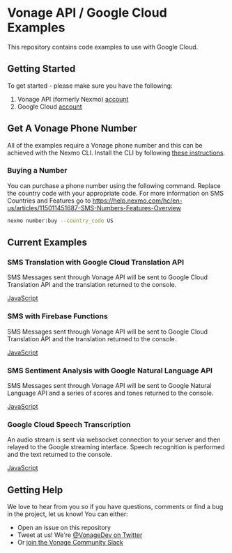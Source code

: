 Vonage API / Google Cloud Examples
===

This repository contains code examples to use with Google Cloud.

## Getting Started

To get started - please make sure you have the following:

1. Vonage API (formerly Nexmo) [account](https://dashboard.nexmo.com/sign-in)
2. Google Cloud [account](https://console.cloud.google.com/)

## Get A Vonage Phone Number

All of the examples require a Vonage phone number and this can be achieved with the Nexmo CLI. Install the CLI by following [these instructions](https://github.com/Nexmo/nexmo-cli#installation).

### Buying a Number

You can purchase a phone number using the following command.  Replace the country code with your appropriate code. For more information on SMS Countries and Features go to <https://help.nexmo.com/hc/en-us/articles/115011451687-SMS-Numbers-Features-Overview>

```bash
nexmo number:buy --country_code US
```

## Current Examples

### SMS Translation with Google Cloud Translation API
SMS Messages sent through Vonage API will be sent to Google Cloud Translation API and the translation returned to the console.

[JavaScript](cloud-translation/JavaScript/sms-translation)

### SMS with Firebase Functions
SMS Messages sent through Vonage API will be sent to Google Cloud Translation API and the translation returned to the console.

[JavaScript](firebase/JavaScript/send-recieve-sms)

### SMS Sentiment Analysis with Google Natural Language API
SMS Messages sent through Vonage API will be sent to Google Natural Language API and a series of scores and tones returned to the console.

[JavaScript](natural-language/JavaScript/sms-sentiment)

### Google Cloud Speech Transcription
An audio stream is sent via websocket connection to your server and then relayed to the Google streaming interface. Speech recognition is performed and the text returned to the console.

[JavaScript](speech-to-text/JavaScript/voice-transcription)

## Getting Help

We love to hear from you so if you have questions, comments or find a bug in the project, let us know! You can either:

* Open an issue on this repository
* Tweet at us! We're [@VonageDev on Twitter](https://twitter.com/vonagedev)
* Or [join the Vonage Community Slack](https://developer.nexmo.com/community/slack)